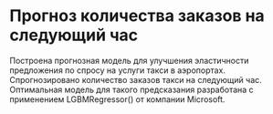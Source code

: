 # Прогноз количества заказов на следующий час

Построена прогнозная модель для улучшения эластичности предложения по спросу на услуги такси в аэропортах. Спрогнозировано количество заказов такси на следующий час. Оптимальная модель для такого предсказания разработана с применением LGBMRegressor() от компании Microsoft.
